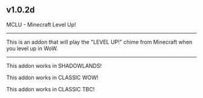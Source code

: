 v1.0.2d
 ------------------------------

MCLU - Minecraft Level Up!

 ------------------------------

This is an addon that will play the "LEVEL UP!" chime from Minecraft when you level up in WoW.

 ------------------------------

This addon works in SHADOWLANDS!

This addon works in CLASSIC WOW!

This addon works in CLASSIC TBC!
